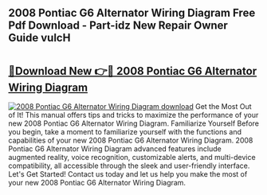 ## 2008 Pontiac G6 Alternator Wiring Diagram Free Pdf Download - Part-idz New Repair Owner Guide vulcH

# <h2><a href="http://dft3hz.blite.top/?on=2008+Pontiac+G6+Alternator+Wiring+Diagram">🔗Download New 👉🔴 2008 Pontiac G6 Alternator Wiring Diagram</a></h2>

[![2008 Pontiac G6 Alternator Wiring Diagram download](https://i.imgur.com/lujVjoI.png)](http://dft3hz.blite.top/?on=2008+Pontiac+G6+Alternator+Wiring+Diagram)
Get the Most Out of It! This manual offers tips and tricks to maximize the performance of your new 2008 Pontiac G6 Alternator Wiring Diagram. Familiarize Yourself Before you begin, take a moment to familiarize yourself with the functions and capabilities of your new 2008 Pontiac G6 Alternator Wiring Diagram. 2008 Pontiac G6 Alternator Wiring Diagram advanced features include augmented reality, voice recognition, customizable alerts, and multi-device compatibility, all accessible through the sleek and user-friendly interface. Let's Get Started! Contact us today and let us help you make the most of your new 2008 Pontiac G6 Alternator Wiring Diagram.
